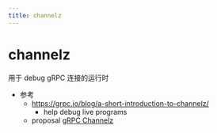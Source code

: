 ```yaml
---
title: channelz
---
```


# channelz

用于 debug gRPC 连接的运行时

- 参考
  - https://grpc.io/blog/a-short-introduction-to-channelz/
    -  help debug live programs
  - proposal [gRPC Channelz](https://github.com/grpc/proposal/blob/master/A14-channelz.md)


